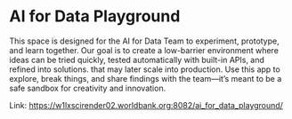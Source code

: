 # AI for Data Playground
This space is designed for the AI for Data Team to experiment, prototype, and learn together. Our goal is to create a low-barrier environment where ideas can be tried quickly, tested automatically with built-in APIs, and refined into solutions. that may later scale into production. Use this app to explore, break things, and share findings with the team—it’s meant to be a safe sandbox for creativity and innovation.

Link: https://w1lxscirender02.worldbank.org:8082/ai_for_data_playground/
